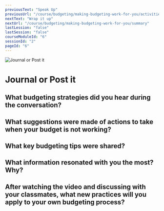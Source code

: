 ```yaml
---
previousText: "Speak Up"
previousUrl: "/course/budgeting/making-budgeting-work-for-you/activities"
nextText: "Wrap it up"
nextUrl: "/course/budgeting/making-budgeting-work-for-you/summary"
lastLession: "false"
lastSession: "false"
courseModuleId: "6"
sessionId: "2"
pageId: "6"
---
```



![Journal or Post it](/assets/img/journal-it.png)
# Journal or Post it

## What budgeting strategies did you hear during the conversation?
<sparkle-feed-post assignment-name="What budgeting strategies did you hear during the conversation?" ></sparkle-feed-post>

## What suggestions were made of actions to take when your budget is not working?
<sparkle-feed-post assignment-name="What suggestions were made of actions to take when your budget is not working?" ></sparkle-feed-post>

## What key budgeting tips were shared?
<sparkle-feed-post assignment-name="What key budgeting tips were shared?" ></sparkle-feed-post>

## What information resonated with you the most? Why?
<sparkle-feed-post assignment-name="What information resonated with you the most? Why?" ></sparkle-feed-post>


## After watching the video and discussing with your classmates, what new practices will you apply to your own budgeting process?
<sparkle-feed-post assignment-name="After watching the video and discussing with your classmates, what new practices will you apply to your own budgeting process?" ></sparkle-feed-post>